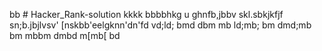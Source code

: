 bb # Hacker_Rank-solution
kkkk
bbbbhkg
u
ghnfb,jbbv
skl.sbkjkfjf
sn;b.jbjlvsv'
[nskbb'eelgknn'dn'fd
vd;ld;
bmd
dbm
mb
ld;mb;
bm
dmd;mb
bm
mbbm
dmbd
m[mb[
bd
